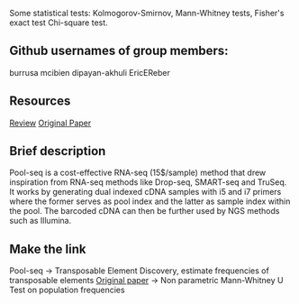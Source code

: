 Some statistical tests: Kolmogorov-Smirnov, Mann-Whitney tests, Fisher's exact test Chi-square test.

## Github usernames of group members:

burrusa
mcibien
dipayan-akhuli
EricEReber

## Resources

[Review](https://bmcgenomics.biomedcentral.com/articles/10.1186/s12864-020-6478-3#Fig1)
[Original Paper](https://journals.plos.org/plosgenetics/article?id=10.1371/journal.pgen.1002487#s4)


## Brief description
Pool-seq is a cost-effective RNA-seq (15$/sample) method that drew inspiration from RNA-seq methods like Drop-seq, SMART-seq and TruSeq. It works by generating dual indexed cDNA samples with i5 and i7 primers where the former serves as pool index and the latter as sample index within the pool. The barcoded cDNA can then be further used by NGS methods such as Illumina.

## Make the link
Pool-seq -> Transposable Element Discovery, estimate frequencies of transposable elements [Original paper](https://journals.plos.org/plosgenetics/article?id=10.1371/journal.pgen.1002487#s4) -> Non parametric Mann-Whitney U Test on population frequencies
